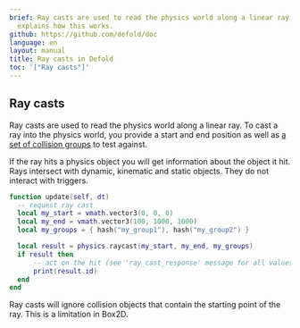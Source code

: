 ```yaml
---
brief: Ray casts are used to read the physics world along a linear ray. This manual
  explains how this works.
github: https://github.com/defold/doc
language: en
layout: manual
title: Ray casts in Defold
toc: '["Ray casts"]'
---
```


## Ray casts

Ray casts are used to read the physics world along a linear ray. To cast a ray into the physics world, you provide a start and end position as well as [a set of collision groups](/manuals/physics-groups) to test against.

If the ray hits a physics object you will get information about the object it hit. Rays intersect with dynamic, kinematic and static objects. They do not interact with triggers.

```lua
function update(self, dt)
  -- request ray cast
  local my_start = vmath.vector3(0, 0, 0)
  local my_end = vmath.vector3(100, 1000, 1000)
  local my_groups = { hash("my_group1"), hash("my_group2") }

  local result = physics.raycast(my_start, my_end, my_groups)
  if result then
      -- act on the hit (see 'ray_cast_response' message for all values)
      print(result.id)
  end
end
```

<div class='sidenote' markdown='1'>
Ray casts will ignore collision objects that contain the starting point of the ray. This is a limitation in Box2D.
</div>